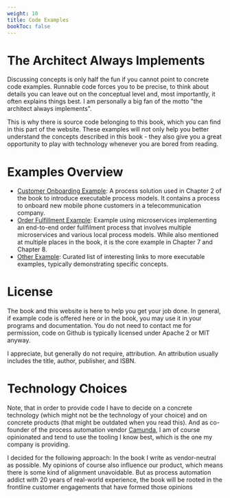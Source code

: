 ```yaml
---
weight: 10
title: Code Examples
bookToc: false
---
```


# The Architect Always Implements

Discussing concepts is only half the fun if you cannot point to concrete code examples. Runnable code forces you to be precise, to think about details you can leave out on the conceptual level and, most importantly, it often explains things best. I am personally a big fan of the motto "the architect always implements". 

This is why there is source code belonging to this book, which you can find in this part of the website. These examples will not only help you better understand the concepts described in this book - they also give you a great opportunity to play with technology whenever you are bored from reading. 

# Examples Overview

* [Customer Onboarding Example](onboarding/): A process solution used in Chapter 2 of the book to introduce executable process models. It contains a process to onboard new mobile phone customers in a telecommunication company. 
* [Order Fulfillment Example](order-fulfillment/): Example using microservices implementing an end-to-end order fullfilment process that involves multiple microservices and various local process models. While also mentioned at multiple places in the book, it is the core example in Chapter 7 and Chapter 8.
* [Other Example](other/): Curated list of interesting links to more executable examples, typically demonstrating specific concepts.


# License

The book and this website is here to help you get your job done. In general, if example code is offered here or in the book, you may use it in your programs and documentation. You do not need to contact me for permission, code on Github is typically licensed under Apache 2 or MIT anyway. 

I appreciate, but generally do not require, attribution. An attribution usually includes the title, author, publisher, and ISBN. 


# Technology Choices

Note, that in order to provide code I have to decide on a concrete technology (which might not be the technology of your choice) and on concrete products (that might be outdated when you read this). And as co-founder of the process automation vendor [Camunda](https://camunda.com/), I am of course opinionated and tend to use the tooling I know best, which is the one my company is providing. 

I decided for the following approach: In the book I write as vendor-neutral as possible. My opinions of course also influence our product, which means there is some kind of alignment unavoidable. But as process automation addict with 20 years of real-world experience, the book will be rooted in the frontline customer engagements that have formed those opinions

